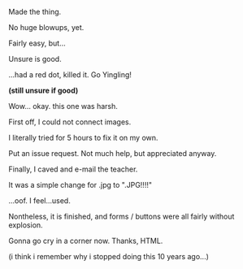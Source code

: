 Made the thing.

No huge blowups, yet.

Fairly easy, but...

Unsure is good.

...had a red dot, killed it.  Go Yingling!

<b>(still unsure if good)</b>

Wow... okay.  this one was harsh.

First off, I could not connect images.

I literally tried for 5 hours to fix it on my own.

Put an issue request.  Not much help, but appreciated anyway.

Finally, I caved and e-mail the teacher.

It was a simple change for .jpg to ".JPG!!!!"

...oof.  I feel...used.

Nontheless, it is finished, and forms / buttons were all fairly without explosion.

Gonna go cry in a corner now.  Thanks, HTML.

(i think i remember why i stopped doing this 10 years ago...)
